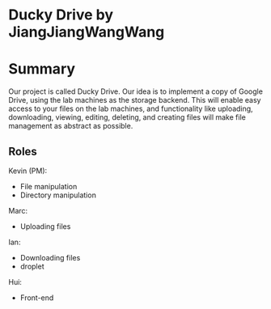 # Ducky Drive by JiangJiangWangWang

# Summary
Our project is called Ducky Drive. Our idea is to implement a copy of Google Drive, using the lab machines as the storage backend. This will enable easy access to your files on the lab machines, and functionality like uploading, downloading, viewing, editing, deleting, and creating files will make file management as abstract as possible. 

## Roles
Kevin (PM):
* File manipulation
* Directory manipulation  

Marc:
* Uploading files

Ian:
* Downloading files
* droplet

Hui:
* Front-end

